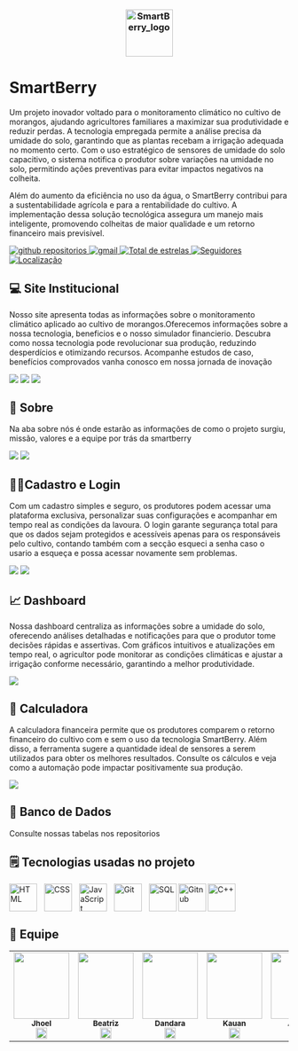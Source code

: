 <h3 align="center">
  <img src="https://i.imgur.com/qjRw1xJ.png" alt="SmartBerry_logo" height="85"/>
</h3>

# SmartBerry
<p>
Um projeto inovador voltado para o monitoramento climático no cultivo de morangos, ajudando agricultores familiares a maximizar sua produtividade e reduzir perdas. A tecnologia empregada permite a análise precisa da umidade do solo, garantindo que as plantas recebam a irrigação adequada no momento certo. Com o uso estratégico de sensores de umidade do solo capacitivo, o sistema notifica o produtor sobre variações na umidade no solo, permitindo ações preventivas para evitar impactos negativos na colheita.

Além do aumento da eficiência no uso da água, o SmartBerry contribui para a sustentabilidade agrícola e para a rentabilidade do cultivo. A implementação dessa solução tecnológica assegura um manejo mais inteligente, promovendo colheitas de maior qualidade e um retorno financeiro mais previsível.
</p>
<p align="left">
    <a href="https://github.com/SmartBerry-PI?tab=repositories">
        <img 
            alt="github repositorios" 
            title="github repositorios" 
            src="https://custom-icon-badges.demolab.com/badge/-Repositórios-blue?style=for-the-badge&logoColor=white&logo=repo"
        />
    </a>
    <a href="mailto:smart.berry@sptech">
        <img 
            alt="gmail" 
            title="Link para enviar um email" 
            src="https://custom-icon-badges.demolab.com/badge/-smart.berry@sptech-red?style=for-the-badge&logo=mention&logoColor=white"
        />
    </a> 
    <a href="https://github.com/SmartBerry-PI?tab=repositories&sort=stargazers">
        <img 
            alt="Total de estrelas" 
            title="Total de estrelas GitHub" 
            src="https://custom-icon-badges.demolab.com/github/stars/SmartBerry-PI?color=55960c&style=for-the-badge&labelColor=488207&logo=star&label=Estrelas"
        />
    </a>
    <a href="https://github.com/SmartBerry-PI?tab=followers">
        <img 
            alt="Seguidores" 
            title="Me siga no GitHub" 
            src="https://custom-icon-badges.demolab.com/github/followers/SmartBerry-PI?color=236ad3&labelColor=1155ba&style=for-the-badge&logo=github&label=Seguidores&logoColor=white"
        />
    </a>
     <a href="https://www.bing.com/maps?q=S%C3%A3o+Paulo&satid=id.sid%3Ac6cf2f6e-626c-4267-ae48-9e13ea74d2b9&FORM=KC2MAP&cp=-23.683231%7E-46.595678&lvl=10.7">
        <img 
           alt="Localização" 
            title="Localização São Paulo - BR" 
            src="https://custom-icon-badges.demolab.com/badge/S%C3%A3o%20Paulo-BR-green?style=for-the-badge&logo=location&logoColor=white"
        />
    </a>
</p>


## 💻 Site Institucional
<p>
    Nosso site apresenta todas as informações sobre o monitoramento climático aplicado ao cultivo de morangos.Oferecemos informações sobre a nossa tecnologia, beneficios e o nosso simulador financierio.  
    Descubra como nossa tecnologia pode revolucionar sua produção, reduzindo desperdícios e otimizando recursos. Acompanhe estudos de caso, benefícios comprovados vanha conosco em nossa jornada de inovação
</p>
<img src="https://i.imgur.com/K7IIA68.jpeg" />
<img src="https://i.imgur.com/8L108sp.png" />
<img src="https://i.imgur.com/tTNoqUU.png" />

## 🤵 Sobre
<p>
Na aba sobre nós é onde estarão as informações de como o projeto surgiu, missão, valores e a equipe por trás da smartberry
</p>
<img src="https://i.imgur.com/zpt28cX.png" />
<img src="https://i.imgur.com/sxAmvNF.png" />

## 🧑‍💼Cadastro e Login
<p>
  Com um cadastro simples e seguro, os produtores podem acessar uma plataforma exclusiva, personalizar suas configurações e acompanhar em tempo real as condições da lavoura. O login garante segurança total para que os dados sejam protegidos e acessíveis apenas para os responsáveis pelo cultivo, contando também com a secção esqueci a senha caso o usario a esqueça e possa acessar novamente sem problemas.
</p>
<img src="https://i.imgur.com/fXEQw1F.png" />
<img src="https://i.imgur.com/2SOmLMW.png" />

## 📈 Dashboard
<p>
  Nossa dashboard centraliza as informações sobre a umidade do solo, oferecendo análises detalhadas e notificações para que o produtor tome decisões rápidas e assertivas. Com gráficos intuitivos e atualizações em tempo real, o agricultor pode monitorar as condições climáticas e ajustar a irrigação conforme necessário, garantindo a melhor produtividade.
</p>
<img src="https://i.imgur.com/upbmiYX.png"/>

## 🔢 Calculadora
<p>
A calculadora financeira permite que os produtores comparem o retorno financeiro do cultivo com e sem o uso da tecnologia SmartBerry. Além disso, a ferramenta sugere a quantidade ideal de sensores a serem utilizados para obter os melhores resultados. Consulte os cálculos e veja como a automação pode impactar positivamente sua produção.
</p>
<img src="https://i.imgur.com/2tpBy1O.png"/>


## 🧱 Banco de Dados
Consulte nossas tabelas nos repositorios

## 🗒️ Tecnologias usadas no projeto

<img 
    align="left" 
    alt="HTML"
    title="HTML" 
    width="50px" 
    style="padding-right: 10px;" 
    src="https://cdn.jsdelivr.net/gh/devicons/devicon@latest/icons/html5/html5-original.svg" 
/>
<img 
    align="left" 
    alt="CSS" 
    title="CSS"
    width="50px" 
    style="padding-right: 10px;" 
    src="https://cdn.jsdelivr.net/gh/devicons/devicon@latest/icons/css3/css3-original.svg" 
/>
<img 
    align="left" 
    alt="JavaScript" 
    title="JavaScript"
    width="50px" 
    style="padding-right: 10px;" 
    src="https://cdn.jsdelivr.net/gh/devicons/devicon@latest/icons/javascript/javascript-original.svg" 
/>
<img 
    align="left" 
    alt="Git" 
    title="Git"
    width="50px" 
    style="padding-right: 10px;" 
    src="https://cdn.jsdelivr.net/gh/devicons/devicon@latest/icons/git/git-original.svg" 
/>
<img
    align="left"
    alt="SQL"
    title="SQL"
    width="50px"
    style="padding-rigth: 10px;"
    src="https://cdn.jsdelivr.net/gh/devicons/devicon@latest/icons/azuresqldatabase/azuresqldatabase-original.svg"
/>
<img
    align="left"
    alt="Gitnub"
    title="Github"
    width="50px"
    style="padding-rigth: 10px;"
    src="https://www.svgrepo.com/show/439171/github.svg"
/>
<img
    align="C++"
    alt="C++"
    title="C++"
    width="50px"
    style="padding-rigth: 10px;"
    src="https://cdn.jsdelivr.net/gh/devicons/devicon@latest/icons/cplusplus/cplusplus-original.svg"
/><br>
## 👤 Equipe
<table>

<td  align="center"><a  href= "https://github.com/JhoelDiego2"><img src="https://avatars.githubusercontent.com/u/198672530?v=4" border-radius="50%"; height="120px"; width="100px;"/><br/><sub><b> Jhoel </b></sub></a><br /><a  href="https://github.com/JhoelDiego2" ><img  src="https://www.svgrepo.com/show/439171/github.svg"  width="20"/></a>
</td>


<td  align="center"><a  href= "https://github.com/beatrizcarvalho005" ><img src="https://avatars.githubusercontent.com/u/198659994?v=4"  border-radius="50%"; height="120px"; width="100px;"/><br/><sub><b> Beatriz </b></sub></a><br /><a  href="https://github.com/beatrizcarvalho005" ><img  src="https://www.svgrepo.com/show/439171/github.svg"  width="20"/></a>
</td>


<td  align="center"><a  href="https://github.com/d1n4ara" ><img src="https://avatars.githubusercontent.com/u/112140354?v=4" border-radius="50%"; height="120px"; width="100px;"/><br/><sub><b> Dandara </b></sub></a><br /><a  href="https://github.com/d1n4ara/Gabriel-SilvaSPTECH" ><img  src="https://www.svgrepo.com/show/439171/github.svg"  width="20"/></a>
</td>


<td  align="center"><a  href="https://github.com/KauanPaixao1" ><img src="https://i.imgur.com/peUQrIn.png" border-radius="50%";  height="120px"; width="100px;"/><br/><sub><b> Kauan </b></sub></a><br /><a  href="https://github.com/KauanPaixao1" ><img  src="https://www.svgrepo.com/show/439171/github.svg"  width="20"/></a>
</td>


<td  align="center"><a  href="https://github.com/andreleao-sys" ><img  src="https://avatars.githubusercontent.com/u/199608747?v=4" border-radius="50%";  height="120px"; width="100px;"/><br/><sub><b> Andre </b></sub></a><br /><a  href="https://github.com/andreleao-sys" ><img  src="https://www.svgrepo.com/show/439171/github.svg"  width="20"/></a>
</td>
<td  align="center"><a  href="https://github.com/LeonardoDaSilvaFilho" ><img  src="https://i.imgur.com/qjHEnPs.jpeg" border-radius="50%";  height="120px"; width="100px;"/><br/><sub><b> Leonardo </b></sub></a><br /><a  href="https://github.com/LeonardoDaSilvaFilho" ><img  src="https://www.svgrepo.com/show/439171/github.svg"  width="20"/></a>
</td>
<td  align="center"><a  href="https://github.com/Marialuizagoes31" ><img  src="https://i.imgur.com/Y6WVckH.png" border-radius="50%";  height="120px"; width="100px;"/><br/><sub><b> Maria </b></sub></a><br /><a  href="https://github.com/Marialuizagoes31" ><img  src="https://www.svgrepo.com/show/439171/github.svg"  width="20"/></a>
</td>
</table>
